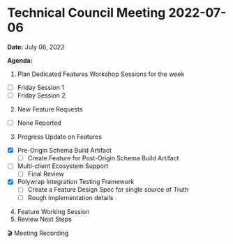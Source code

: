 Technical Council Meeting 2022-07-06 
===

**Date:** July 06, 2022

**Agenda:**
1. Plan Dedicated Features Workshop Sessions for the week
- [ ] Friday Session 1  
- [ ] Friday Session 2 
2. New Feature Requests
- [ ] None Reported
3. Progress Update on Features
- [x] Pre-Origin Schema Build Artifact
   - [ ] Create Feature for Post-Origin Schema Build Artifact
- [ ] Multi-client Ecosystem Support
   - [ ] Final Review 
- [x] Polywrap Integration Testing Framework
   - [ ]   Create a Feature Design Spec for single source of Truth
   - [ ]   Rough implementation details
4. Feature Working Session
5. Review Next Steps 


:clapper: Meeting Recording 

